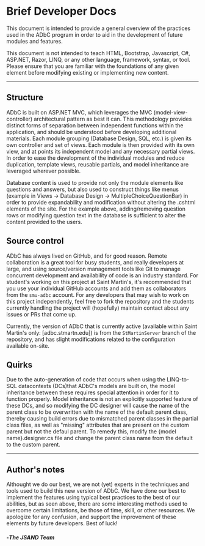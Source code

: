 # Brief Developer Docs

This document is intended to provide a general overview of the practices used in the ADbC program in order to aid in the development of future modules and features.

This document is not intended to teach HTML, Bootstrap, Javascript, C#, ASP.NET, Razor, LINQ, or any other language, framework, syntax, or tool. Please ensure that you are familiar with the foundations of any given element before modifying existing or implementing new content. 

---

## Structure

ADbC is built on ASP.NET MVC, which leverages the MVC (model-view-controller) architectural pattern as best it can. 
This methodology provides distinct forms of separation between independent functions within the application, and should be understood before developing additional materials. 
Each module grouping (Database Design, SQL, etc.) is given its own controller and set of views. Each module is then provided with its own view, and at points its independent model and any necessary partial views. 
In order to ease the development of the individual modules and reduce duplication, template views, reusable partials, and model inheritance are leveraged wherever possible. 

Database content is used to provide not only the module elements like questions and answers, but also used to construct things like menus (example in Views -> Database Design -> MultipleChoiceQuestionBar) in order to provide expandability and modification without altering the .cshtml elements of the site. 
For the example above, adding/removing question rows or modifying question text in the database is sufficient to alter the content provided to the users. 

## Source control

ADbC has always lived on GitHub, and for good reason. 
Remote collaboration is a great tool for busy students, and really developers at large, and using source/version management tools like Git to manage concurrent development and availability of code is an industry standard. 
For student's working on this project at Saint Martin's, it's recommended that you use your individual GitHub accounts and add them as collaborators from the `smu-adbc` account. 
For any developers that may wish to work on this project independently, feel free to fork the repository and the students currently handling the project will (hopefully) maintain contact about any issues or PRs that come up. 

Currently, the version of ADbC that is currently active (available within Saint Martin's only: [adbc.stmartn.edu]) is from the `StMartinServer` branch of the repository, and has slight modifications related to the configuration available on-site. 

## Quirks

Due to the auto-generation of code that occurs when using the LINQ-to-SQL datacontexts (DCs)that ADbC's models are built on, the model inheritance between these requires special attention in order for it to function properly. 
Model inheritance is not an explicitly supported feature of these DCs, and so modifying the DC designer will cause the name of the parent class to be overwritten with the name of the default parent class, thereby causing build errors due to mismatched parent classes in the partial class files, as well as "missing" attributes that are present on the custom parent but not the defaul parent. 
To remedy this, modify the {model name}.designer.cs file and change the parent class name from the default to the custom parent. 

---

## Author's notes

Althought we do our best, we are not (yet) experts in the techniques and tools used to build this new version of ADbC. We have done our best to implement the features using typical best practices to the best of our abilities, but as seen above, there are some interesting methods used to overcome certain limitations, be those of time, skill, or other resources. We apologize for any confusion, and support the improvement of these elements by future developers. Best of luck!

#### -*The JSAND Team*

